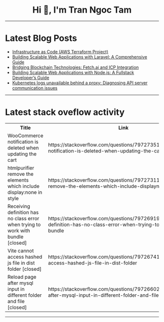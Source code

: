 <h1 align="center">Hi 👋, I'm Tran Ngoc Tam</h1>

---

# Latest Blog Posts 
<!-- BLOG-POST-LIST:START -->
- [Infrastructure as Code &lpar;AWS Terraform Project&rpar;](https://dev.to/jioke/infrastructure-as-code-aws-terraform-project-3ih9)
- [Building Scalable Web Applications with Laravel: A Comprehensive Guide](https://dev.to/ekwoster/building-scalable-web-applications-with-laravel-a-comprehensive-guide-1okb)
- [Bridging Blockchain Technologies: Fetch.ai and ICP Integration](https://dev.to/kshipra_5d377b061342f27f8/bridging-blockchain-technologies-fetchai-and-icp-integration-4d4e)
- [Building Scalable Web Applications with Node.js: A Fullstack Developer’s Guide](https://dev.to/ekwoster/building-scalable-web-applications-with-nodejs-a-fullstack-developers-guide-4opf)
- [Kubernetes logs unavailable behind a proxy: Diagnosing API server communication issues](https://dev.to/u11d/kubernetes-logs-unavailable-behind-a-proxy-diagnosing-api-server-communication-issues-2af5)
<!-- BLOG-POST-LIST:END -->

---

# Latest stack oveflow activity
<table>
  <tr><th>Title</th><th>Link</th></tr>
  <!-- STACKOVERFLOW:START --><tr><td>WooCommerce notification is deleted when updating the cart</td><td>https://stackoverflow.com/questions/79727351/woocommerce-notification-is-deleted-when-updating-the-cart</td></tr><tr><td>htmlpurifier remove the elements which include display:none in style</td><td>https://stackoverflow.com/questions/79727311/htmlpurifier-remove-the-elements-which-include-displaynone-in-style</td></tr><tr><td>Receiving definition has no class error when trying to work with bundle [closed]</td><td>https://stackoverflow.com/questions/79726919/receiving-definition-has-no-class-error-when-trying-to-work-with-bundle</td></tr><tr><td>Vite cannot access hashed js file in dist folder [closed]</td><td>https://stackoverflow.com/questions/79726741/vite-cannot-access-hashed-js-file-in-dist-folder</td></tr><tr><td>Reload page after mysql input in different folder and file [closed]</td><td>https://stackoverflow.com/questions/79726602/reload-page-after-mysql-input-in-different-folder-and-file</td></tr><!-- STACKOVERFLOW:END -->
</table>

---


